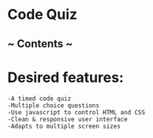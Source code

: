# Code Quiz 
 
 ~ Contents ~
 --------------
 # Desired features:
    -A timed code quiz
    -Multiple choice questions
    -Use javascript to control HTML and CSS
    -Clean & responsive user interface
    -Adapts to multiple screen sizes

